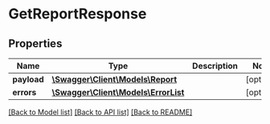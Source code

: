 # GetReportResponse

## Properties

Name | Type | Description | Notes
------------ | ------------- | ------------- | -------------
**payload** | [**\Swagger\Client\Models\Report**](Report.md) |  | [optional]
**errors** | [**\Swagger\Client\Models\ErrorList**](ErrorList.md) |  | [optional]

[[Back to Model list]](../../README.md#documentation-for-models) [[Back to API list]](../../README.md#documentation-for-api-endpoints) [[Back to README]](../../README.md)


